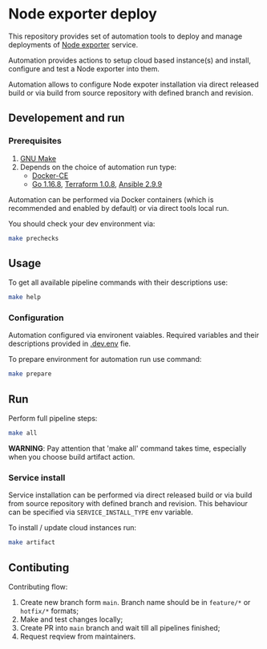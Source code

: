 # Node exporter deploy

This repository provides set of automation tools to deploy and manage deployments of [Node exporter](https://github.com/prometheus/node_exporter) service.

Automation provides actions to setup cloud based instance(s) and install, configure and test a Node exporter into them.

Automation allows to configure Node expoter installation via direct released build or via build from source repository with defined branch and revision.

## Developement and run

### Prerequisites

1. [GNU Make](https://www.gnu.org/software/make/)
2. Depends on the choice of automation run type:
    - [Docker-CE](https://www.docker.com/get-started)
    - [Go 1.16.8](https://golang.org/dl/), [Terraform 1.0.8](https://www.terraform.io), [Ansible 2.9.9](https://www.ansible.com)

Automation can be performed via Docker containers (which is recommended and enabled by default) or via direct tools local run.

You should check your dev environment via:
```bash
make prechecks
```

## Usage

To get all available pipeline commands with their descriptions use:
```bash
make help
```

### Configuration
Automation configured via environent vaiables. Required variables and their descriptions provided in [.dev.env](.dev.env) fie.

To prepare environment for automation run use command:
```bash
make prepare
```

## Run

Perform full pipeline steps:
```bash
make all
```
**WARNING**: Pay attention that 'make all' command takes time, especially when you choose build artifact action.

### Service install

Service installation can be performed via direct released build or via build from source repository with defined branch and revision. This behaviour can be specified via `SERVICE_INSTALL_TYPE` env variable.

To install / update cloud instances run:
```bash
make artifact
```

## Contibuting

Contributing flow:

1. Create new branch form `main`. Branch name should be in `feature/*` or `hotfix/*` formats;
2. Make and test changes locally;
3. Create PR into `main` branch and wait till all pipelines finished;
4. Request reqview from maintainers.
